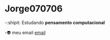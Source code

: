 # Jorge070706
-:shipit: Estudando **pensamento computacional**

-:alien: meu email [email](jorge.tacla.oliveira@escola.pr.gov.br)

